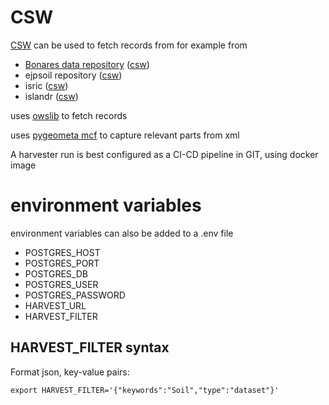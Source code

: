 # CSW

[CSW](https://www.ogc.org/standard/cat/) can be used to fetch records from for example from 
- [Bonares data repository](https://www.bonares.de/service-portal/data-repository) ([csw](https://maps.bonares.de/soapServices/services/CSWDiscovery))
- ejpsoil repository ([csw](https://catalogue.ejpsoil.eu/csw))
- isric ([csw](https://data.isric.org/geonetwork/srv/eng/csw))
- islandr ([csw](https://geonetwork.greendecision.eu/geonetwork/srv/eng/csw))

uses [owslib](https://github.com/geopython/OWSLib) to fetch records

uses [pygeometa mcf](https://github.com/geopython/pygeometa) to capture relevant parts from xml

A harvester run is best configured as a CI-CD pipeline in GIT, using docker image

# environment variables

environment variables can also be added to a .env file

- POSTGRES_HOST
- POSTGRES_PORT
- POSTGRES_DB
- POSTGRES_USER
- POSTGRES_PASSWORD
- HARVEST_URL
- HARVEST_FILTER


## HARVEST_FILTER syntax

Format json, key-value pairs:

```
export HARVEST_FILTER='{"keywords":"Soil","type":"dataset"}'
```






